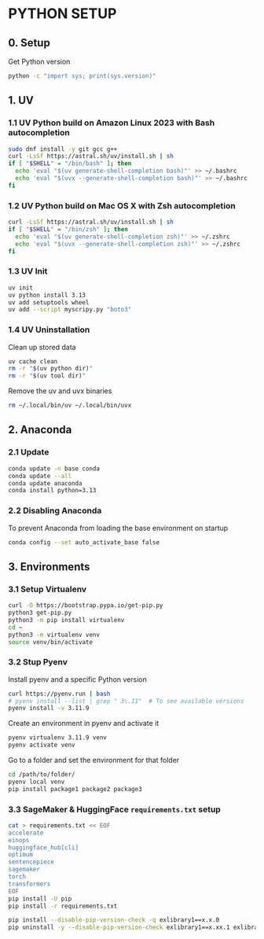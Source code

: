 # PYTHON SETUP

## 0. Setup

Get Python version

```bash
python -c "import sys; print(sys.version)"
```

## 1. UV

### 1.1 UV Python build on Amazon Linux 2023 with Bash autocompletion

```bash
sudo dnf install -y git gcc g++ 
curl -LsSf https://astral.sh/uv/install.sh | sh
if [ "$SHELL" = "/bin/bash" ]; then
  echo 'eval "$(uv generate-shell-completion bash)"' >> ~/.bashrc
  echo 'eval "$(uvx --generate-shell-completion bash)"' >> ~/.bashrc
fi
```

### 1.2 UV Python build on Mac OS X with Zsh autocompletion

```bash
curl -LsSf https://astral.sh/uv/install.sh | sh
if [ "$SHELL" = "/bin/zsh" ]; then
  echo 'eval "$(uv generate-shell-completion zsh)"' >> ~/.zshrc
  echo 'eval "$(uvx --generate-shell-completion zsh)"' >> ~/.zshrc
fi
```

### 1.3 UV Init

```bash
uv init
uv python install 3.13
uv add setuptools wheel
uv add --script myscripy.py "boto3"
```

### 1.4 UV Uninstallation

Clean up stored data

```bash
uv cache clean
rm -r "$(uv python dir)"
rm -r "$(uv tool dir)"
```

Remove the uv and uvx binaries

```bash
rm ~/.local/bin/uv ~/.local/bin/uvx
```


## 2. Anaconda

### 2.1 Update

```bash
conda update -n base conda
conda update --all
conda update anaconda
conda install python=3.13
```

### 2.2 Disabling Anaconda

To prevent Anaconda from loading the base environment on startup

```bash
conda config --set auto_activate_base false
```

## 3. Environments

### 3.1 Setup Virtualenv

```bash
curl -O https://bootstrap.pypa.io/get-pip.py
python3 get-pip.py
python3 -m pip install virtualenv
cd ~
python3 -m virtualenv venv
source venv/bin/activate
```

### 3.2 Stup Pyenv

Install pyenv and a specific Python version

```bash
curl https://pyenv.run | bash
# pyenv install --list | grep " 3\.11"  # To see available versions
pyenv install -v 3.11.9
```

Create an environment in pyenv and activate it

```bash
pyenv virtualenv 3.11.9 venv
pyenv activate venv
```

Go to a folder and set the environment for that folder

```bash
cd /path/to/folder/
pyenv local venv
pip install package1 package2 package3
```

### 3.3 SageMaker & HuggingFace `requirements.txt` setup

```bash
cat > requirements.txt << EOF
accelerate
einops
huggingface_hub[cli]
optimum
sentencepiece
sagemaker
torch
transformers
EOF
pip install -U pip
pip install -r requirements.txt
```

```bash
pip install --disable-pip-version-check -q exlibrary1==x.x.0
pip uninstall -y --disable-pip-version-check exlibrary1==x.xx.1 exlibrary2==0.x.1 --quiet
```
